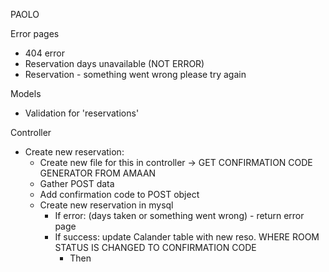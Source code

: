 

PAOLO

Error pages
- 404 error
- Reservation days unavailable (NOT ERROR)
- Reservation - something went wrong please try again

Models
- Validation for 'reservations'

Controller
- Create new reservation:
    - Create new file for this in controller
    -> GET CONFIRMATION CODE GENERATOR FROM AMAAN
    - Gather POST data
    - Add confirmation code to POST object
    - Create new reservation in mysql
        - If error: (days taken or something went wrong) - return error page
        - If success: update Calander table with new reso. WHERE ROOM STATUS IS CHANGED TO CONFIRMATION CODE
            - Then